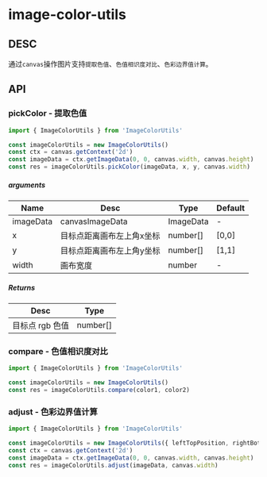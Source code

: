 # image-color-utils

## DESC
通过`canvas`操作图片支持`提取色值`、`色值相识度对比`、`色彩边界值计算`。

## API

### pickColor - 提取色值 
```javascript
import { ImageColorUtils } from 'ImageColorUtils'

const imageColorUtils = new ImageColorUtils()
const ctx = canvas.getContext('2d')
const imageData = ctx.getImageData(0, 0, canvas.width, canvas.height)
const res = imageColorUtils.pickColor(imageData, x, y, canvas.width)
```
##### arguments
Name  | Desc  | Type | Default
-------- | -------- | -------- | --------
imageData | canvasImageData | ImageData | -
x | 目标点距离画布左上角x坐标 | number[] | [0,0]
y | 目标点距离画布左上角y坐标 | number[] | [1,1]
width | 画布宽度 | number | -
##### Returns
Desc  | Type 
-------- | -------- 
目标点 rgb 色值 | number[] 

### compare - 色值相识度对比
```javascript
import { ImageColorUtils } from 'ImageColorUtils'

const imageColorUtils = new ImageColorUtils()
const res = imageColorUtils.compare(color1, color2)
```

### adjust - 色彩边界值计算
```javascript
import { ImageColorUtils } from 'ImageColorUtils'

const imageColorUtils = new ImageColorUtils({ leftTopPosition, rightBottomPosition })
const ctx = canvas.getContext('2d')
const imageData = ctx.getImageData(0, 0, canvas.width, canvas.height)
const res = imageColorUtils.adjust(imageData, canvas.width)
```


